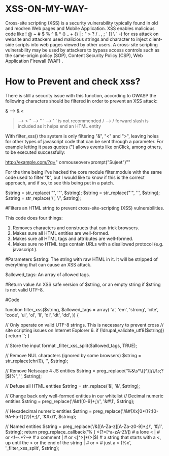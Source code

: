 # XSS-ON-MY-WAY-
Cross-site scripting (XSS) is a security vulnerability typically found in old and modren Web pages and Mobile Application. XSS enables malicious code like ! @ ~ # $ % ^ & * () _ + {} | : " > ? / . , ; ' [] \ ` -)  for xss attack on website and attackers used malicious strings and character to inject client-side scripts into web pages viewed by other users. A cross-site scripting vulnerability may be used by attackers to bypass access controls such as the same-origin policy (SOP), Content Security Policy (CSP), Web Application Firewall (WAF) .

# How to Prevent and check xss?
There is still a security issue with this function, according to OWASP the following characters should be filtered in order to prevent an XSS attack:


 & --> &
  <
 > --> >
 " --> "
 ' --> '     ' is not recommended
 / --> /     forward slash is included as it helps end an HTML entity 
 
 With filter_xss() the system is only filtering "&", "<" and ">", leaving holes for other types of javascript code that can be sent through a parameter. For example letting it pass quotes (") allows events like onClick, among others, to be executed successfully:

http://example.com/?q=" onmouseover=prompt("Sujeet")""

For the time being I've hacked the core module filter.module with the same code used to filter "&", but I would like to know if this is the correct approach, and if so, to see this being put in a patch.

 $string = str_replace('"', '"', $string); 
 $string = str_replace("'", ''', $string);
 $string = str_replace('/', '/', $string); 
 
 
#Filters an HTML string to prevent cross-site-scripting (XSS) vulnerabilities.
 
This code does four things:

1. Removes characters and constructs that can trick browsers.
2. Makes sure all HTML entities are well-formed.
3. Makes sure all HTML tags and attributes are well-formed.
4. Makes sure no HTML tags contain URLs with a disallowed protocol (e.g. javascript:).


#Parameters
$string: The string with raw HTML in it. It will be stripped of everything that can cause an XSS attack.

$allowed_tags: An array of allowed tags.

#Return value
An XSS safe version of $string, or an empty string if $string is not valid UTF-8.


#Code

function filter_xss($string, $allowed_tags = array(
  'a',
  'em',
  'strong',
  'cite',
  'code',
  'ul',
  'ol',
  'li',
  'dl',
  'dt',
  'dd',
)) {


  // Only operate on valid UTF-8 strings. This is necessary to prevent cross
  // site scripting issues on Internet Explorer 6.
  if (!drupal_validate_utf8($string)) {
    return '';
  }


  // Store the input format
  _filter_xss_split($allowed_tags, TRUE);


  // Remove NUL characters (ignored by some browsers)
  $string = str_replace(chr(0), '', $string);


  // Remove Netscape 4 JS entities
  $string = preg_replace('%&\\s*\\{[^}]*(\\}\\s*;?|$)%', '', $string);


  // Defuse all HTML entities
  $string = str_replace('&', '&amp;', $string);


  // Change back only well-formed entities in our whitelist
  // Decimal numeric entities
  $string = preg_replace('/&amp;#([0-9]+;)/', '&#\\1', $string);


  // Hexadecimal numeric entities
  $string = preg_replace('/&amp;#[Xx]0*((?:[0-9A-Fa-f]{2})+;)/', '&#x\\1', $string);


  // Named entities
  $string = preg_replace('/&amp;([A-Za-z][A-Za-z0-9]*;)/', '&\\1', $string);
  return preg_replace_callback('%
    (
    <(?=[^a-zA-Z!/])  # a lone <
    |                 # or
    <!--.*?-->        # a comment
    |                 # or
    <[^>]*(>|$)       # a string that starts with a <, up until the > or the end of the string
    |                 # or
    >                 # just a >
    )%x', '_filter_xss_split', $string);
